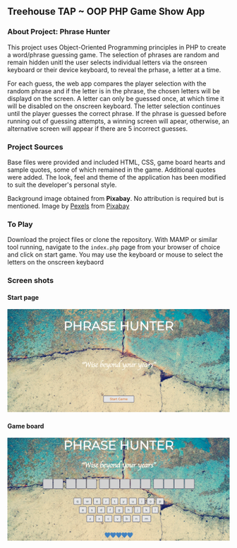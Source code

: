 ## Treehouse TAP ~ OOP PHP Game Show App


### About Project: Phrase Hunter
This project uses Object-Oriented Programming principles in PHP to create a word/phrase guessing game. The selection of phrases are random and remain hidden unitl the user selects individual letters via the onsreen keyboard or their device keyboard, to reveal the prhase, a letter at a time.

For each guess, the web app compares the player selection with the random phrase and if the letter is in the phrase, the chosen letters will be displayd on the screen. A letter can only be guessed once, at which time it will be disabled on the onscreen keyboard. The letter selection continues until the player guesses the correct phrase. If the phrase is guessed before running out of guessing attempts, a  winning screen will apear, otherwise, an alternative screen will appear if there are 5 incorrect guesses. 



### Project Sources
Base files were provided and included HTML, CSS, game board hearts and sample quotes, some of which remained in the game. Additional quotes were added. The look, feel and theme of the application has been modified to suit the developer's personal style.

Background image obtained from **Pixabay**. No attribution is required but is mentioned.
 Image by [Pexels](https://pixabay.com/users/Pexels-2286921/?utm_source=link-attribution&amp;utm_medium=referral&amp;utm_campaign=image&amp;utm_content=1850417) 
 from [Pixabay](https://pixabay.com/?utm_source=link-attribution&amp;utm_medium=referral&amp;utm_campaign=image&amp;utm_content=1850417)

### To Play
Download the project files or clone the repository. With MAMP or similar tool running, navigate to the `index.php` page from your browser of choice and click on start game. You may use the keyboard or mouse to select the letters on the onscreen keybaord 

### Screen shots

#### Start page
![start page](images/start_page.png)

#### Game board
![game board](images/game_board.png)